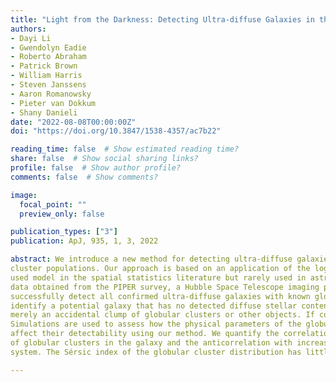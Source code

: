 ```yaml
---
title: "Light from the Darkness: Detecting Ultra-diffuse Galaxies in the Perseus Cluster through Over-densities of Globular Clusters with a Log-Gaussian Cox Process"
authors:
- Dayi Li
- Gwendolyn Eadie
- Roberto Abraham
- Patrick Brown
- William Harris
- Steven Janssens
- Aaron Romanowsky
- Pieter van Dokkum
- Shany Danieli
date: "2022-08-08T00:00:00Z"
doi: "https://doi.org/10.3847/1538-4357/ac7b22"

reading_time: false  # Show estimated reading time?
share: false  # Show social sharing links?
profile: false  # Show author profile?
comments: false  # Show comments?

image:
  focal_point: ""
  preview_only: false

publication_types: ["3"]
publication: ApJ, 935, 1, 3, 2022

abstract: We introduce a new method for detecting ultra-diffuse galaxies by searching for over-densities in intergalactic globular
cluster populations. Our approach is based on an application of the log-Gaussian Cox process, which is a commonly
used model in the spatial statistics literature but rarely used in astronomy. This method is applied to the globular cluster
data obtained from the PIPER survey, a Hubble Space Telescope imaging program targeting the Perseus cluster. We
successfully detect all confirmed ultra-diffuse galaxies with known globular cluster populations in the survey. We also
identify a potential galaxy that has no detected diffuse stellar content. Preliminary analysis shows that it is unlikely to be
merely an accidental clump of globular clusters or other objects. If confirmed, this system would be the first of its kind.
Simulations are used to assess how the physical parameters of the globular cluster systems within ultra-diffuse galaxies
affect their detectability using our method. We quantify the correlation of the detection probability with the total number
of globular clusters in the galaxy and the anticorrelation with increasing half-number radius of the globular cluster
system. The Sérsic index of the globular cluster distribution has little impact on detectability.

---
```

